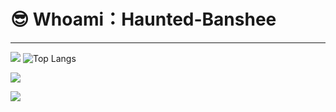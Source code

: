 #  😎 Whoami：Haunted-Banshee
----

![](https://github-readme-stats.vercel.app/api?username=Haunted-Banshee&show_icons=true&theme=dark&count_private=true) ![Top Langs](https://github-readme-stats.vercel.app/api/top-langs/?username=Haunted-Banshee&layout=compact&theme=tokyonight)

<img src="https://img.03737.com/article/2022/07/1658482294517481.gif"/>

![](https://activity-graph.herokuapp.com/graph?username=Haunted-Banshee&theme=github)
